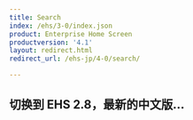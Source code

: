 ```yaml
---
title: Search
index: /ehs/3-0/index.json
product: Enterprise Home Screen
productversion: '4.1'
layout: redirect.html
redirect_url: /ehs-jp/4-0/search/

---
```


## 切换到 EHS 2.8，最新的中文版...













